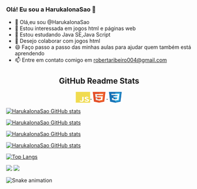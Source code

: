 ### Olá! Eu sou a HarukaIonaSao :wave: 



- 👋 Olá,eu sou @HarukaIonaSao
- 👀 Estou interessada em jogos html e páginas web 
- 🌱 Estou estudando Java SE,Java Script
- 💞️ Desejo colaborar com jogos html 
- :smile: Faço passo a passo das minhas aulas para ajudar quem também está aprendendo
- 📫 Entre em contato comigo em robertaribeiro004@gmail.com


<p align="center">
 
 <h2 align="center">GitHub Readme Stats</h2>
 
</p>

  <p align="center">
    <a href="https://github.com/HarukaIonaSao/github-readme-stats/actions">
      <img align="center" alt="Roberta-Js" height="30" width="40" src="https://raw.githubusercontent.com/devicons/devicon/master/icons/javascript/javascript-plain.svg">
    <img align="center" alt="Roberta-HTML" height="30" width="40" src="https://raw.githubusercontent.com/devicons/devicon/master/icons/html5/html5-original.svg">
      <img align="center" alt="Roberta-CSS" height="30" width="40" src="https://raw.githubusercontent.com/devicons/devicon/master/icons/css3/css3-original.svg">
      





![HarukaIonaSao GitHub stats](https://github-readme-stats.vercel.app/api?username=HarukaIonaSao&hide=contribs,issues)



![HarukaIonaSao GitHub stats](https://github-readme-stats.vercel.app/api?username=HarukaIonaSao&hide=issues&show_icons=true)


![HarukaIonaSao GitHub stats](https://github-readme-stats.vercel.app/api?username=HarukaIonaSao&border_color=blue)



![HarukaIonaSao GitHub stats](https://github-readme-stats.vercel.app/api?username=HarukaIonaSao&include_all_commits=true)


[![Top Langs](https://github-readme-stats.vercel.app/api/top-langs/?username=HarukaIonaSao)](https://github.com/HarukaIonaSao/github-readme-stats)



<div>
<a href = "mailto:robertaribeiro004@gmail.com"><img src="https://img.shields.io/badge/-Gmail-%23333?style=for-the-badge&logo=gmail&logoColor=blue" target="_blank"></a>
  <a href="https://www.linkedin.com/in/roberta-ribeiro-b5521a4b/" target="_blank"><img src="https://img.shields.io/badge/-LinkedIn-%230077B5?style=for-the-badge&logo=linkedin&logoColor=navyblue" target="_blank"></a> 
      
      
![Snake animation](https://github.com/HarukaIonaSao/HarukaIonaSao/blob/output/github-contribution-grid-snake.svg)
      </div>








